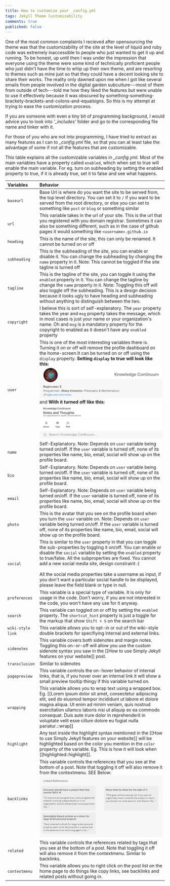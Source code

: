 ```yaml
---
title: How to customize your _config.yml
tags: Jekyll Theme Customizability
comments: true
published: false
---
```


One of the most common complaints I recieved after opensourcing the theme was that the customizability of the site at the level of liquid and ruby code was extremely inaccessible to people who just wanted to get it up and running. To be honest, up until then I was under the impression that everyone using the theme were some kind of technically proficient people who just didn't have the time to whip up their own theme, and are resorting to themes such as mine just so that they could have a decent looking site to share their works. The reality only dawned upon me when I got like several emails from people involved in the digital garden subculture---most of them from outside of tech---told me how they liked the features but were unable to use it effectively because it was obscured by something-something-brackety-brackets-and-colons-and-equalsigns. So this is my attempt at trying to ease the customization process.

If you are someone with even a tiny bit of programming background, I would advice you to look into *'_includes'* folder and go to the corresponding file name and tinker with it.

For those of you who are not into programming, I have tried to extract as many features as I can to *_config.yml* file, so that you can at least take the advantage of some if not all the features that are customizable.

This table explains all the customizable variables in *_config.yml*. Most of the main variables have a property called `enabled`, which when set to true will enable the main variable. For eg. turn on subheading by setting the enabled property to true, if it is already true, set it to false and see what happens.

|Variables|Behavior|
|:--|:--|
|`baseurl`| Base Url is where do you want the site to be served from, the top level directory. You can set it to `/` if you want to be served from the root directory, or else you can set to something like `post` or `blog` or something similar|
|`url`| This variable takes in the url of your site. This is the url that you registered with you domain registrar. Sometimes it can also be something different, such as in the case of github pages it would something like `<username>.github.io` |
|`heading`| This is the name of the site, this can only be renamed. It cannot be turned on or off |
|`subheading`| This is the subheading of the site, you can enable or disable it. You can change the subheading by changing the `name` property in it. Note: This cannot be toggled if the site tagline is turned off|
|`tagline`| This is the tagline of the site, you can toggle it using the `enabled` property in it. You can change the tagline by change the `name` property in it. Note: Toggling this off will also toggle off the subheading. This is a design decision because it looks ugly to have heading and subheading without anything to distinguish between the two.|
|`copyright`| I believe this is sort of self-explanatory. The `year` property takes the year and `msg` property takes the message, which in most cases is just your name or your organization's name. Oh and `msg` is a mandatory property for the copyright to enabled as it doesn't have any `enabled` property|
|`user`| This is one of the most interesting variables there is. Turning it on or off will remove the profile dashboard on the home-screen.It can be turned on or off using the `display` property. **Setting `display` to true will look like this:**  <img src='/assets/img/profile_board.png'> and **With it turned off like this:** <img src='/assets/img/site_without_profile.png'>|
|`name`| Self-Explanatory. Note: Depends on `user` variable being turned on/off. If the `user` variable is turned off, none of its properties like name, bio, email, social will show up on the profile board.|
|`bio`| Self-Explanatory. Note: Depends on `user` variable being turned on/off. If the `user` variable is turned off, none of its properties like name, bio, email, social will show up on the profile board.|
|`email`| Self-Explanatory. Note: Depends on `user` variable being turned on/off. If the `user` variable is turned off, none of its properties like name, bio, email, social will show up on the profile board.|
|`photo`| This is the avatar that you see on the profile board when you turn the `user` variable on. Note: Depends on `user` variable being turned on/off. If the `user` variable is turned off, none of its properties like name, bio, email, social will show up on the profile board.|
|`social`| This is similar to the `user` property in that you can toggle the sub-properties by toggling it on/off. You can enable or disable the `social` variable by setting the `enabled` property to true/false. All the subproperties are fixed. You cannot add a new social media site, design constraint :( <br><br> All the social media properties take a username as input, if you don't want a particular social handle to be displayed, please leave the field blank or type in null.|
|`preferences`| This variable is a special type of variable. It is only for usage in the code. Don't worry, if you are not interested in the code, you won't have any use for it anyway.|
|`search`| This variable can toggled on or off by setting the `enabled` property. The `shortcut_hint` property is just a toggle for the markup that show `Shift + S` on the search bar|
|`wiki-style link`| This variable allows you to opt-in or out of the wiki-style double brackets for specifiying internal and external links.|
|`sidenotes`| This variable covers both sidenotes and margin notes. Toggling this on-or-off will allow you use the custom sidenote syntax you saw in the [[How to use Simply Jekyll features on your website]] post.|
|`transclusion`| Similar to sidenotes|
|`pagepreview`| This variable controls the on-hover behavior of internal links, that is, if you hover over an internal link it will show a small preview tooltip thingy if this variable turned on.|
|`wrapping`| This variable allows you to wrap text using a wrapped box. Eg. [[Lorem ipsum dolor sit amet, consectetur adipiscing elit, sed do eiusmod tempor incididunt ut labore et dolore magna aliqua. Ut enim ad minim veniam, quis nostrud exercitation ullamco laboris nisi ut aliquip ex ea commodo consequat. Duis aute irure dolor in reprehenderit in voluptate velit esse cillum dolore eu fugiat nulla pariatur.::wrap]]|
|`highlight`| Any text inside the highlight syntax mentioned in the [[How to use Simply Jekyll features on your website]] will be highlighted based on the color you mention in the `color` property of the variable. Eg. This is how it will look when [[highlighted::highlight]]. |
|`backlinks`| This variable controls the references that you see at the bottom of a post. Note that toggling it off will also remove it from the contextmenu. SEE Below: <img src="/assets/img/backlinks.png">|
|`related`| This variable controls the references related by tags that you see at the bottom of a post. Note that toggling it off will also remove it from the contextmenu. Similar to backlinks. |
|`contextmenu`| This variable allows you to right click on the post list on the home page to do things like copy links, see backlinks and related posts without going in.|
